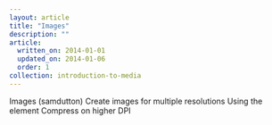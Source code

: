 ```yaml
---
layout: article
title: "Images"
description: ""
article:
  written_on: 2014-01-01
  updated_on: 2014-01-06
  order: 1
collection: introduction-to-media
---
```


Images (samdutton)
    Create images for multiple resolutions
    Using the <picture> element
    Compress on higher DPI